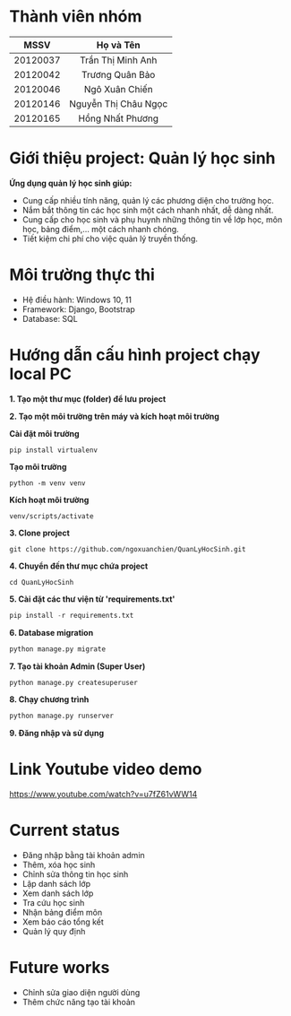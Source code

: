 # Thành viên nhóm
| MSSV | Họ và Tên |
| :---: | :---: |
| 20120037 | Trần Thị Minh Anh | 
| 20120042 | Trương Quân Bảo | 
| 20120046 | Ngô Xuân Chiến |
| 20120146 | Nguyễn Thị Châu Ngọc |
| 20120165 | Hồng Nhất Phương |

# Giới thiệu project: Quản lý học sinh
**Ứng dụng quản lý học sinh giúp:**
- Cung cấp nhiều tính năng, quản lý các phương diện cho trường học.
- Nắm bắt thông tin các học sinh một cách nhanh nhất, dễ dàng nhất.
- Cung cấp cho học sinh và phụ huynh những thông tin về lớp học, môn học, bảng điểm,… một cách nhanh chóng.
- Tiết kiệm chi phí cho việc quản lý truyền thống.

# Môi trường thực thi

- Hệ điều hành: Windows 10, 11
- Framework: Django, Bootstrap
- Database: SQL

# Hướng dẫn cấu hình project chạy local PC

**1. Tạo một thư mục (folder) để lưu project**

**2. Tạo một môi trường trên máy và kích hoạt môi trường**

**Cài đặt môi trường**
```
pip install virtualenv
```

**Tạo môi trường**

```
python -m venv venv
```

**Kích hoạt môi trường**

```
venv/scripts/activate
```

**3. Clone project**
```
git clone https://github.com/ngoxuanchien/QuanLyHocSinh.git
```

**4. Chuyển đến thư mục chứa project**
```
cd QuanLyHocSinh
```

**5. Cài đặt các thư viện từ 'requirements.txt'**
```python
pip install -r requirements.txt
```

**6. Database migration**
```python
python manage.py migrate
```

**7. Tạo tài khoản Admin (Super User)**
```python
python manage.py createsuperuser
``` 

**8. Chạy chương trình**
```python
python manage.py runserver
```

**9. Đăng nhập và sử dụng**



# Link Youtube video demo
https://www.youtube.com/watch?v=u7fZ61vWW14

# Current status
- Đăng nhập bằng tài khoản admin
- Thêm, xóa học sinh
- Chỉnh sửa thông tin học sinh
- Lập danh sách lớp
- Xem danh sách lớp
- Tra cứu học sinh
- Nhận bảng điểm môn
- Xem báo cáo tổng kết
- Quản lý quy định

# Future works
- Chỉnh sửa giao diện người dùng
- Thêm chức năng tạo tài khoản
